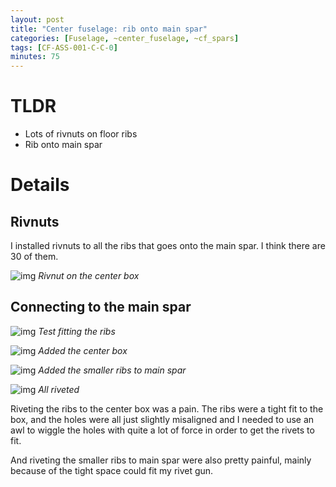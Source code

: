 ```yaml
---
layout: post
title: "Center fuselage: rib onto main spar"
categories: [Fuselage, ~center_fuselage, ~cf_spars]
tags: [CF-ASS-001-C-C-0]
minutes: 75
---
```


# TLDR

- Lots of rivnuts on floor ribs
- Rib onto main spar

# Details

## Rivnuts

I installed rivnuts to all the ribs that goes onto the main spar. I think there are 30 of them.

![img](https://lh3.googleusercontent.com/pw/AP1GczMS0ZMVM3T8aQp2kaLzs-SVnWNkAgsDK2DZvKTRCtAh2tLdkft6W0XzHxHJr2r9lEzuyl-I6Fh1e0UXXj018IlQoCpAj6H_S6eKBi6mLTEukpKFPcd_1W8EMa_iQlfGyAcRA3UNZyEqiRVKcxOoth8WSQ=w1596-h2120-s-no-gm?authuser=0)
_Rivnut on the center box_

## Connecting to the main spar

![img](https://lh3.googleusercontent.com/pw/AP1GczPFT_yUuoeejNmAwW9lh3A18_nGp8S-6veuK_uqht5ZunMQMWy-5JFTMOVjdoo1djezCMi7G9bLUD8dnrgymUeJt7NPqnhLhJfAk38VkJBRiisgh7X9CPD9ovNAiveMRKJloAkEdJR6x_bqNyOtMotrFg=w2816-h2120-s-no-gm?authuser=0)
_Test fitting the ribs_

![img](https://lh3.googleusercontent.com/pw/AP1GczMApSYJYvoCars9SgqMSGiPxEkgIPsoQzz_0EVNKczfYdtDbK9nMaMX0aTp3h8JZo8pn5NFAJz46oV-VSt3lXJZSF2wkPIfW6LLiGdOrbkMMFIKvqhWSIivfQDKa8PZXCALg-mGcL_KJFZ49a9uM7mQDw=w2274-h1712-s-no-gm?authuser=3)
_Added the center box_

![img](https://lh3.googleusercontent.com/pw/AP1GczMXHg_wU8KADOCCYTKZ196enzL4bhWKZqX9GjxJbkyjva9_Wh8CNYNrh75X49GrUuTuOpapUdYWrnOdeTpUS17zpcHGtnusR43NaGVo7Rme2qcD5AaR9VHjZcbe0kbYeBxFqVNjiwJOQv-sewRnUHhZIw=w2274-h1712-s-no-gm?authuser=3)
_Added the smaller ribs to main spar_

![img](https://lh3.googleusercontent.com/pw/AP1GczO4vkvVr5qkzka5EdMjJ2hvz6LopJ-3Nr84W72RSH5Eoiq_jHbOaKAka_XizgCYyfll0BjIsJiOkeNb8it5JEXFdlRcxE_vUMEMfaEWqR1de27B6u-vd9D75KXLF7PCV9ZvbV2mnFqwku87fV1WSRNNtQ=w2274-h1712-s-no-gm?authuser=3)
_All riveted_

Riveting the ribs to the center box was a pain. The ribs were a tight fit to the box, and the holes were all just slightly misaligned and I needed to use an awl to wiggle the holes with quite a lot of force in order to get the rivets to fit.

And riveting the smaller ribs to main spar were also pretty painful, mainly because of the tight space could fit my rivet gun.
